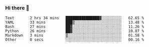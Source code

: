 ### Hi there 👋

<!--START_SECTION:waka-->

```text
Text       2 hrs 34 mins   ███████████████▓░░░░░░░░░   62.65 %
YAML       33 mins         ███▒░░░░░░░░░░░░░░░░░░░░░   13.48 %
Bash       27 mins         ██▓░░░░░░░░░░░░░░░░░░░░░░   11.26 %
Python     26 mins         ██▓░░░░░░░░░░░░░░░░░░░░░░   10.87 %
Markdown   3 mins          ▒░░░░░░░░░░░░░░░░░░░░░░░░   01.58 %
Other      0 secs          ░░░░░░░░░░░░░░░░░░░░░░░░░   00.16 %
```

<!--END_SECTION:waka-->

<!--
**arlenxuzj/arlenxuzj** is a ✨ _special_ ✨ repository because its `README.md` (this file) appears on your GitHub profile.

Here are some ideas to get you started:

- 🔭 I’m currently working on ...
- 🌱 I’m currently learning ...
- 👯 I’m looking to collaborate on ...
- 🤔 I’m looking for help with ...
- 💬 Ask me about ...
- 📫 How to reach me: ...
- 😄 Pronouns: ...
- ⚡ Fun fact: ...
-->
